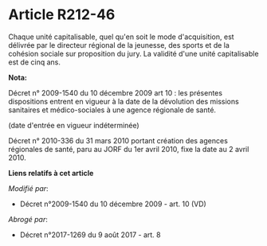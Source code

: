 # Article R212-46

Chaque unité capitalisable, quel qu'en soit le mode d'acquisition, est délivrée par le            directeur régional de la
jeunesse, des sports et de la cohésion sociale  sur proposition du jury. La validité d'une unité capitalisable est de cinq
ans.

**Nota:**

Décret n° 2009-1540 du 10 décembre 2009 art 10 : les présentes dispositions entrent en vigueur à la date de la dévolution des
missions sanitaires et médico-sociales à une agence régionale de santé. 

(date d'entrée en vigueur indéterminée)

Décret n° 2010-336 du 31 mars 2010 portant création des agences régionales de santé, paru au JORF du 1er avril 2010, fixe la
date au 2 avril 2010.

**Liens relatifs à cet article**

_Modifié par_:

  - Décret n°2009-1540 du 10 décembre 2009 - art. 10 (VD)

_Abrogé par_:

  - Décret n°2017-1269 du 9 août 2017 - art. 8
